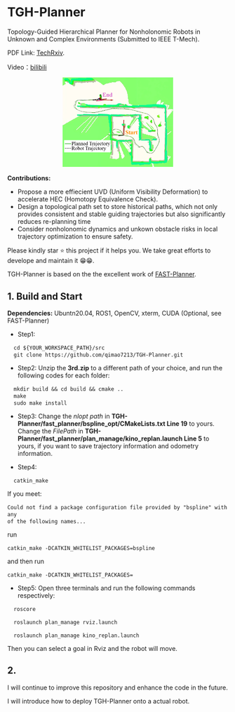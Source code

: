 # TGH-Planner
Topology-Guided Hierarchical Planner for Nonholonomic Robots in Unknown and Complex Environments (Submitted to IEEE T-Mech). 

PDF Link: [TechRxiv](https://www.techrxiv.org/users/897374/articles/1274757-tgh-planner-topology-guided-hierarchical-planner-for-nonholonomic-robots-in-unknown-and-complex-environments?commit=1f84764f4edc345d91a809fd2cc0ea9d6597c29c).

Video：[bilibili](https://www.bilibili.com/video/BV1pK98YfEuY/?spm_id_from=333.1387.upload.video_card.click&vd_source=b0464106123611f8d997cd304ba81efe)

<p align="center">
    <img src="files/realworld_experiment.png" alt="Realworld Experiment" width="50%">
</p>

**Contributions:**
- Propose a more effiecient UVD (Uniform Visibility Deformation) to accelerate HEC (Homotopy Equivalence Check).
- Design a topological path set to store historical paths, which not only provides consistent and stable guiding trajectories but also significantly reduces re-planning time
- Consider nonholonomic dynamics and unkown obstacle risks in local trajectory optimization to ensure safety.

Please kindly star :star: this project if it helps you. We take great efforts to develope and maintain it :grin::grin:.

TGH-Planner is based on the the excellent work of [FAST-Planner](https://github.com/HKUST-Aerial-Robotics/Fast-Planner).

## 1. Build and Start
**Dependencies:** Ubuntn20.04, ROS1, OpenCV, xterm, CUDA (Optional, see FAST-Planner)
- Step1:
```
  cd ${YOUR_WORKSPACE_PATH}/src
  git clone https://github.com/qimao7213/TGH-Planner.git
```
- Step2:
Unzip the **3rd.zip** to a different path of your choice, and run the following codes for each folder:
```
  mkdir build && cd build && cmake ..
  make
  sudo make install
```
- Step3:
Change the *nlopt path* in **TGH-Planner/fast_planner/bspline_opt/CMakeLists.txt Line 19** to yours. 
Change the *FilePath* in **TGH-Planner/fast_planner/plan_manage/kino_replan.launch Line 5** to yours, if you want to save trajectory information and odometry information.

- Step4:
```
  catkin_make
```
If you meet: 
```
Could not find a package configuration file provided by "bspline" with any
of the following names...

```
run
```
catkin_make -DCATKIN_WHITELIST_PACKAGES=bspline
```
and then run
```
catkin_make -DCATKIN_WHITELIST_PACKAGES=
```
- Step5:
Open three terminals and run the following commands respectively:
```
  roscore
```
```
  roslaunch plan_manage rviz.launch
```
```
  roslaunch plan_manage kino_replan.launch
```
Then you can select a goal in Rviz and the robot will move.

## 2. 
I will continue to improve this repository and enhance the code in the future.

I will introduce how to deploy TGH-Planner onto a actual robot.
